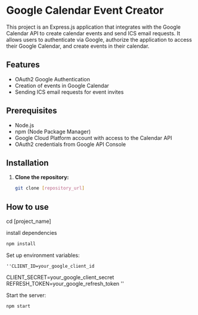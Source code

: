 # Google Calendar Event Creator

This project is an Express.js application that integrates with the Google Calendar API to create calendar events and send ICS email requests. It allows users to authenticate via Google, authorize the application to access their Google Calendar, and create events in their calendar.

## Features

- OAuth2 Google Authentication
- Creation of events in Google Calendar
- Sending ICS email requests for event invites

## Prerequisites

- Node.js
- npm (Node Package Manager)
- Google Cloud Platform account with access to the Calendar API
- OAuth2 credentials from Google API Console

## Installation

1. **Clone the repository:**

   ```bash
   git clone [repository_url]
   ```

## How to use

cd [project_name]

install dependencies

```bash
npm install
```

Set up environment variables:

    ''CLIENT_ID=your_google_client_id

CLIENT_SECRET=your_google_client_secret
REFRESH_TOKEN=your_google_refresh_token
''

Start the server:

```bash
npm start
```
